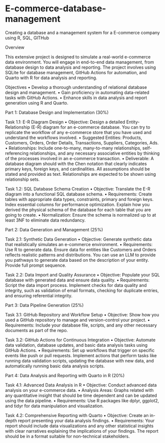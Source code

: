 # E-commerce-database-management
Creating a database and a management system for a E-commerce company using R, SQL, GITHub

Overview

This extensive project is designed to simulate a real-world e-commerce data environment. You will engage in end-to-end data management, from database design to data analysis and reporting. The
project involves using SQLite for database management, GitHub Actions for automation, and Quarto with R for data analysis and reporting.

Objectives
• Develop a thorough understanding of relational database design and management.
• Gain proficiency in automating data-related tasks with GitHub Actions.
• Enhance skills in data analysis and report generation using R and Quarto.

Part 1: Database Design and Implementation (30%)

Task 1.1: E-R Diagram Design
• Objective: Design a detailed Entity-Relationship (E-R) diagram for an e-commerce database. You can try to replicate the workflow of any e-commerce store that you have used and
understand the workflows involved.
• Suggested Entities: Products, Customers, Orders, Order Details, Transactions, Suppliers, Categories, Ads.
• Relationships: Include one-to-many, many-to-many relationships, self-referencing relationships, and any necessary associative entities by thinking of the processes involved in an e-commerce transaction.
• Deliverable: A database diagram should with the Chen notation that clearly indicates primary keys, foreign keys, and cardinalities. All assumptions should be stated and provided as text. Relationships are expected to be shown using relationship sets.

Task 1.2: SQL Database Schema Creation
• Objective: Translate the E-R diagram into a functional SQL database schema.
• Requirements: Create tables with appropriate data types, constraints, primary and foreign keys. Index essential columns for performance optimization. Explain how you derived the physical schema of the database for each table that you are going to create.
• Normalization: Ensure the schema is normalized up to at least 3NF to eliminate data redundancy.

Part 2: Data Generation and Management (25%)

Task 2.1: Synthetic Data Generation
• Objective: Generate synthetic data that realistically simulates an e-commerce environment.
• Requirements: Use R to generate data. Ensure data for entities like Customers and Orders reflects realistic patterns and distributions. You can use an LLM to provide you pathways to generate data based on the description of your entity. Provide full prompt sequence.

Task 2.2: Data Import and Quality Assurance
• Objective: Populate your SQL database with generated data and ensure data quality.
• Requirements: Script the data import process. Implement checks for data quality and integrity, such as validation of email formats, checking for duplicate entries, and ensuring referential integrity.

Part 3: Data Pipeline Generation (25%)

Task 3.1: GitHub Repository and Workflow Setup
• Objective: Show how you used a GitHub repository to manage and version-control your project.
• Requirements: Include your database file, scripts, and any other necessary documents as part of the repo.

Task 3.2: GitHub Actions for Continuous Integration
• Objective: Automate data validation, database updates, and basic data analysis tasks using GitHub Actions.
• Requirements: Set up workflows that trigger on specific events like push or pull requests. Implement actions that perform tasks like running data validation scripts, updating the database with new data, and automatically running basic data analysis scripts.

Part 4: Data Analysis and Reporting with Quarto in R (20%)

Task 4.1: Advanced Data Analysis in R
• Objective: Conduct advanced data analysis on your e-commerce data.
• Analysis Areas: Graphs related with any quantitative insight that should be time dependent and can be updated using the data pipeline.
• Requirements: Use R packages like dplyr, ggplot2, and tidyr for data manipulation and visualization.

Task 4.2: Comprehensive Reporting with Quarto
• Objective: Create an in-depth report presenting your data analysis findings.
• Requirements: Your report should include data visualizations and any other statistical insights with clear narratives explaining the implications of your findings. The report should be in a format suitable for non-technical stakeholders.



